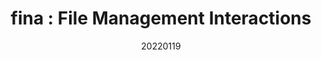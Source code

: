---
title:  "fina : File Management Interactions"
team: "Apoorv Anurag | Atish Waghwase | Cherian J. Iype | Prafulla Chandra"
tags: VR Quest Unity

video_provider: "youtube"
video_id:

header:
    teaser: /assets/img/projects/2022/course_project_image2.jpg

overview: This project deals with novel hand gesture interactions for file management in a VR environment. Most current file management interactions use ray-casting either using a controller or a hand controlled pointer. We looked at different metaphors for interactions like selecting, copying, moving and deleting files. The interactions were designed around hand gestures like grabbing, hovering, poking, pinching and releasing. We prototyped our interactions into a scene based on the existing file explorer in the Oculus Quest 2. The final interactions we designed are single selection, multiple selection, range selection, copy to clipboard, move to clipboard and delete. The prototype is in the form of a tutorial guiding the user through each of the interactions.


project-link: 

active: "yes"
type: "course"
year: "2022"
date: 20220119


---